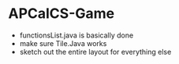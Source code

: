 # APCalCS-Game

- functionsList.java is basically done
- make sure Tile.Java works
- sketch out the entire layout for everything else
